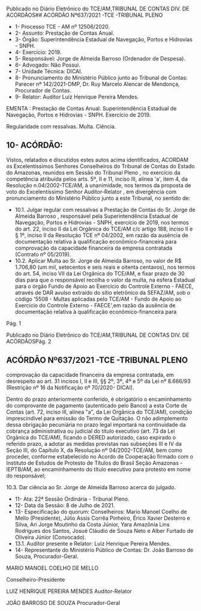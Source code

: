 Publicado  no  Diário  Eletrônico do TCE/AM,TRIBUNAL DE CONTAS DIV. DE ACÓRDÃOS## ACÓRDÃO Nº637/2021 -TCE -TRIBUNAL PLENO

- 1- Processo TCE - AM nº 12506/2020.
- 2- Assunto: Prestação de Contas Anual.
- 3- Órgão: Superintendência Estadual de Navegação, Portos e Hidrovias - SNPH.
- 4- Exercício: 2019.
- 5- Responsável: Jorge de Almeida Barroso (Ordenador de Despesa).
- 6- Advogado: Não Possui.
- 7- Unidade Técnica: DICAI.
- 8- Pronunciamento  do  Ministério  Público  junto  ao  Tribunal  de  Contas: Parecer  nº 142/2021-DMP, Dr. Ruy Marcelo Alencar de Mendonça, Procurador de Contas.
- 9- Relator: Auditor Luiz Henrique Pereira Mendes.

EMENTA : Prestação de Contas Anual. Superintendência Estadual de Navegação, Portos e Hidrovias - SNPH. Exercício de 2019.

Regularidade com ressalvas. Multa. Ciência.

## 10-  ACÓRDÃO:

Vistos, relatados e discutidos estes autos acima identificados, ACORDAM os Excelentíssimos Senhores Conselheiros do Tribunal de Contas do Estado do Amazonas, reunidos em Sessão do Tribunal Pleno , no exercício da competência atribuída pelos arts. 5º, II e 11, inciso III, alínea 'a', item 4, da Resolução n.04/2002-TCE/AM, à unanimidade, nos termos da proposta de voto do Excelentíssimo Senhor Auditor-Relator , em divergência com pronunciamento do Ministério Público junto a este Tribunal, no sentido de:

- 10.1.  Julgar regular com ressalvas a  Prestação de Contas do Sr. Jorge de Almeida Barroso , responsável pela Superintendência Estadual de Navegação, Portos e Hidrovias - SNPH, exercício de 2019, nos termos do art. 22, inciso II da Lei Orgânica do TCE/AM c/c artigo 188, inciso II e § 1º, inciso  II da  Resolução  TCE  nº  04/2002,  em  razão  da  ausência  de documentação relativa à qualificação econômico-financeira para comprovação da capacidade financeira da empresa contratada (Contrato nº 05/2019).
- 10.2. Aplicar  Multa ao Sr.  Jorge  de  Almeida  Barroso, no  valor  de R$ 1.706,80 (um mil, setecentos e seis reais e oitenta centavos), nos termos do art. 54, inciso VII da Lei Orgânica do TCE/AM, e fixar prazo de 30 dias para que o responsável recolha o valor da multa, na esfera Estadual para o  órgão  Fundo  de  Apoio  ao  Exercício  do  Controle  Externo  -  FAECE, através de DAR avulso extraído do sítio eletrônico da SEFAZ/AM, sob o código  '5508  -  Multas  aplicadas  pelo  TCE/AM  -  Fundo  de  Apoio  ao Exercício  do  Controle  Externo  -  FAECE',em  razão  da  ausência  de documentação relativa à qualificação econômico-financeira para

Pág. 1

Publicado  no  Diário  Eletrônico do TCE/AM,TRIBUNAL DE CONTAS DIV. DE ACÓRDÃOSPág. 2

## ACÓRDÃO Nº637/2021 -TCE -TRIBUNAL PLENO

comprovação  da  capacidade  financeira  da  empresa  contratada,  em desrespeito ao art. 31 incisos I, II e III, §§ 2º, 3º, 4º e 5º da Lei nº 8.666/93 (Restrição nº 16 da Notificação nº 70/2020- DICAI).

Dentro do prazo anteriormente conferido, é obrigatório o encaminhamento do comprovante de pagamento (autenticado pelo Banco) a esta Corte de Contas  (art.  72,  inciso  III,  alínea  "a",  da  Lei  Orgânica  do  TCE/AM), condição  imprescindível  para  emissão  do  Termo  de  Quitação.  O  não adimplemento  dessa  obrigação  pecuniária  no  prazo  legal  importará  na continuidade da cobrança administrativa ou judicial do título executivo (art. 73  da  Lei  Orgânica  do  TCE/AM), ficando  o  DERED  autorizado,  caso expirado o referido prazo, a adotar as medidas previstas nas subseções III  e  IV  da  Seção  III,  do  Capítulo  X,  da  Resolução  nº  04/2002-TCE/AM, bem  como  proceder,  conforme  estabelecido  no  Acordo  de  Cooperação firmado  com  o  Instituto  de  Estudos  de  Protesto  de  Títulos  do  Brasil  Seção  Amazonas  -  IEPTB/AM,  ao  encaminhamento  do  título  executivo para protesto em nome do responsável;

10.3. Dar ciência ao Sr. Jorge de Almeida Barroso acerca do julgado.

- 11-  Ata: 22ª Sessão Ordinária - Tribunal Pleno.
- 12-  Data da Sessão: 8 de Julho de 2021.
- 13-  Especificação do quorum: Conselheiros: Mario Manoel Coelho de Mello (Presidente),  Júlio  Assis  Corrêa  Pinheiro,  Érico  Xavier  Desterro  e  Silva,  Ari  Jorge Moutinho da Costa Júnior, Yara Amazônia Lins Rodrigues dos Santos, Josué Cláudio de Souza Neto e Alber Furtado de Oliveira Júnior (Convocado).
- 13.1. Auditor presente e Relator: Luiz Henrique Pereira Mendes.
- 14-  Representante  do  Ministério  Público  de  Contas: Dr. João  Barroso  de  Souza, Procurador-Geral.

MARIO MANOEL COELHO DE MELLO

Conselheiro-Presidente

LUIZ HENRIQUE PEREIRA MENDES Auditor-Relator

JOÃO BARROSO DE SOUZA Procurador-Geral